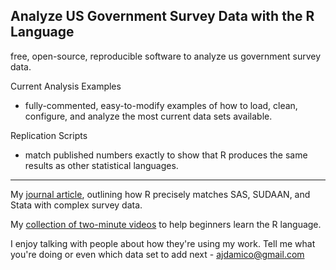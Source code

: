 Analyze US Government Survey Data with the R Language
---------

free, open-source, reproducible software to analyze us government survey data.


Current Analysis Examples

* fully-commented, easy-to-modify examples of how to load, clean, configure, and analyze the most current data sets available.

Replication Scripts

* match published numbers exactly to show that R produces the same results as other statistical languages.

------

My [journal article](http://journal.r-project.org/archive/2009-2/RJournal_2009-2_Damico.pdf), outlining how R precisely matches SAS, SUDAAN, and Stata with complex survey data.

My [collection of two-minute videos](http://twotorials.com/) to help beginners learn the R language.

I enjoy talking with people about how they're using my work.  Tell me what you're doing or even which data set to add next - [ajdamico@gmail.com](mailto:ajdamico@gmail.com)